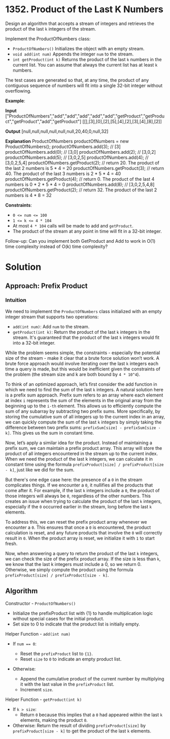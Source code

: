 <!-- @leetcode -->

# 1352. Product of the Last K Numbers

Design an algorithm that accepts a stream of integers and retrieves the product of the last `k` integers of the stream.

Implement the ProductOfNumbers class:

- `ProductOfNumbers()` Initializes the object with an empty stream.
- `void add(int num)` Appends the integer `num` to the stream.
- `int getProduct(int k)` Returns the product of the last `k` numbers in the current list. You can assume that always the current list has at least `k` numbers.

The test cases are generated so that, at any time, the product of any contiguous sequence of numbers will fit into a single 32-bit integer without overflowing.


**Example**:

**Input**
["ProductOfNumbers","add","add","add","add","add","getProduct","getProduct","getProduct","add","getProduct"]
[[],[3],[0],[2],[5],[4],[2],[3],[4],[8],[2]]

**Output**
[null,null,null,null,null,null,20,40,0,null,32]

**Explanation**
ProductOfNumbers productOfNumbers = new ProductOfNumbers();
productOfNumbers.add(3);        // [3]
productOfNumbers.add(0);        // [3,0]
productOfNumbers.add(2);        // [3,0,2]
productOfNumbers.add(5);        // [3,0,2,5]
productOfNumbers.add(4);        // [3,0,2,5,4]
productOfNumbers.getProduct(2); // return 20. The product of the last 2 numbers is 5 * 4 = 20
productOfNumbers.getProduct(3); // return 40. The product of the last 3 numbers is 2 * 5 * 4 = 40
productOfNumbers.getProduct(4); // return 0. The product of the last 4 numbers is 0 * 2 * 5 * 4 = 0
productOfNumbers.add(8);        // [3,0,2,5,4,8]
productOfNumbers.getProduct(2); // return 32. The product of the last 2 numbers is 4 * 8 = 32 

**Constraints**:

- `0 <= num <= 100`
- `1 <= k <= 4 * 104`
- At most `4 * 104` calls will be made to add and `getProduct`.
- The product of the stream at any point in time will fit in a 32-bit integer.

Follow-up: Can you implement both GetProduct and Add to work in O(1) time complexity instead of O(k) time complexity?

# Solution

## Approach: Prefix Product

### Intuition

We need to implement the `ProductOfNumbers` class initialized with an empty integer stream that supports two operations:

- `add(int num)`: Add `num` to the stream.
- `getProduct(int k)`: Return the product of the last `k` integers in the stream. It's guaranteed that the product of the last `k` integers would fit into a 32-bit integer.

While the problem seems simple, the constraints - especially the potential size of the stream - make it clear that a brute force solution won’t work. A brute force approach would involve iterating over the last `k` integers each time a query is made, but this would be inefficient given the constraints of the problem (the stream size and k are both bound by `4 * 10^4`).

To think of an optimized approach, let’s first consider the add function in which we need to find the sum of the last `k` integers. A natural solution here is a prefix sum approach. Prefix sum refers to an array where each element at index `i` represents the sum of the elements in the original array from the beginning up to the `i-th` element. This allows us to efficiently compute the sum of any subarray by subtracting two prefix sums. More specifically, by storing the cumulative sum of all integers up to the current index in an array, we can quickly compute the sum of the last `k` integers by simply taking the difference between two prefix sums: `prefixSum[size] - prefixSum[size - k]`. This gives us the sum in constant time.

Now, let’s apply a similar idea for the product. Instead of maintaining a prefix sum, we can maintain a prefix product array. This array will store the product of all integers encountered in the stream up to the current index. When we need the product of the last k integers, we can calculate it in constant time using the formula `prefixProduct[size] / prefixProduct[size - k]`, just like we did for the sum.

But there's one edge case here: the presence of a `0` in the stream complicates things. If we encounter a `0`, it nullifies all the products that come after it. For example, if the last `k` integers include a `0`, the product of those integers will always be `0`, regardless of the other numbers. This creates an issue when trying to calculate the product of the last `k` integers, especially if the `0` occurred earlier in the stream, long before the last `k` elements.

To address this, we can reset the prefix product array whenever we encounter a `0`. This ensures that once a `0` is encountered, the product calculation is reset, and any future products that involve the `0` will correctly result in `0`. When the product array is reset, we initialize it with `1` to start fresh.

Now, when answering a query to return the product of the last `k` integers, we can check the size of the prefix product array. If the size is less than `k`, we know that the last k integers must include a 0, so we return 0. Otherwise, we simply compute the product using the formula `prefixProduct[size] / prefixProduct[size - k]`.

## Algorithm

Constructor - `ProductOfNumbers()`

- Initialize the prefixProduct list with {1} to handle multiplication logic without special cases for the initial product.
- Set size to 0 to indicate that the product list is initially empty.

Helper Function - `add(int num)`

- If `num == 0`:
  - Reset the `prefixProduct` list to `{1}`.
  - Reset `size` to `0` to indicate an empty product list.

- Otherwise:
  - Append the cumulative product of the current number by multiplying it with the last value in the `prefixProduct` list.
  - Increment `size`.

Helper Function - `getProduct(int k)`

- If `k > size`:
  - Return `0` because this implies that a `0` had appeared within the last `k` elements, making the product `0`.
- Otherwise:
    Return the result of dividing `prefixProduct[size]` by `prefixProduct[size - k]` to get the product of the last `k` elements.
